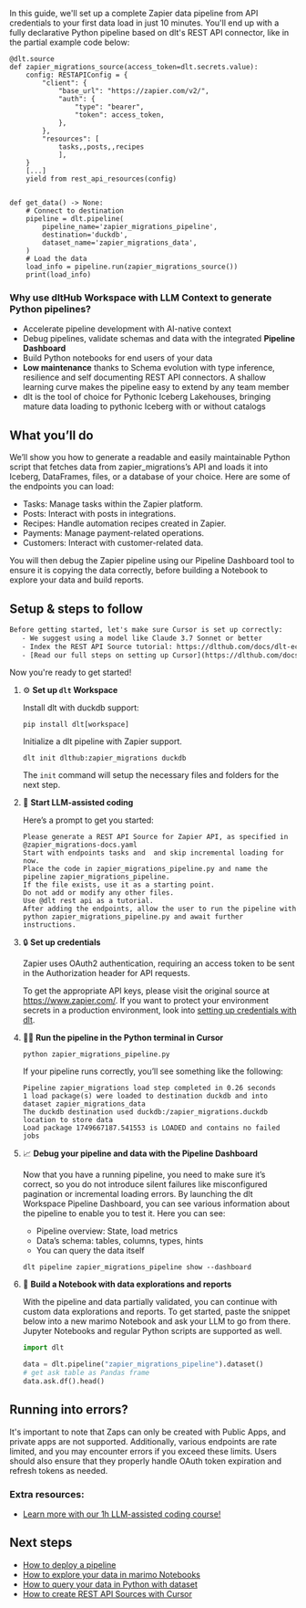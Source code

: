 In this guide, we'll set up a complete Zapier data pipeline from API credentials to your first data load in just 10 minutes. You'll end up with a fully declarative Python pipeline based on dlt's REST API connector, like in the partial example code below:

```python-outcome
@dlt.source
def zapier_migrations_source(access_token=dlt.secrets.value):
    config: RESTAPIConfig = {
        "client": {
            "base_url": "https://zapier.com/v2/",
            "auth": {
                "type": "bearer",
                "token": access_token,
            },
        },
        "resources": [
            tasks,,posts,,recipes
            ],
    }
    [...]
    yield from rest_api_resources(config)


def get_data() -> None:
    # Connect to destination
    pipeline = dlt.pipeline(
        pipeline_name='zapier_migrations_pipeline',
        destination='duckdb',
        dataset_name='zapier_migrations_data', 
    )
    # Load the data
    load_info = pipeline.run(zapier_migrations_source())
    print(load_info) 
```

### Why use dltHub Workspace with LLM Context to generate Python pipelines?

- Accelerate pipeline development with AI-native context
- Debug pipelines, validate schemas and data with the integrated **Pipeline Dashboard**
- Build Python notebooks for end users of your data
- **Low maintenance** thanks to Schema evolution with type inference, resilience and self documenting REST API connectors. A shallow learning curve makes the pipeline easy to extend by any team member
- dlt is the tool of choice for Pythonic Iceberg Lakehouses, bringing mature data loading to pythonic Iceberg with or without catalogs

## What you’ll do

We’ll show you how to generate a readable and easily maintainable Python script that fetches data from zapier_migrations’s API and loads it into Iceberg, DataFrames, files, or a database of your choice. Here are some of the endpoints you can load:

- Tasks: Manage tasks within the Zapier platform.
- Posts: Interact with posts in integrations.
- Recipes: Handle automation recipes created in Zapier.
- Payments: Manage payment-related operations.
- Customers: Interact with customer-related data.

You will then debug the Zapier pipeline using our Pipeline Dashboard tool to ensure it is copying the data correctly, before building a Notebook to explore your data and build reports.

## Setup & steps to follow

```default
Before getting started, let's make sure Cursor is set up correctly:
   - We suggest using a model like Claude 3.7 Sonnet or better
   - Index the REST API Source tutorial: https://dlthub.com/docs/dlt-ecosystem/verified-sources/rest_api/ and add it to context as **@dlt rest api**
   - [Read our full steps on setting up Cursor](https://dlthub.com/docs/dlt-ecosystem/llm-tooling/cursor-restapi#23-configuring-cursor-with-documentation)
```

Now you're ready to get started!

1. ⚙️ **Set up `dlt` Workspace**
    
    Install dlt with duckdb support:
    ```shell
    pip install dlt[workspace]
    ```

    Initialize a dlt pipeline with Zapier support.
    ```shell
    dlt init dlthub:zapier_migrations duckdb
    ```

    The `init` command will setup the necessary files and folders for the next step.
    
2. 🤠 **Start LLM-assisted coding**
    
    Here’s a prompt to get you started:
    
    ```prompt
    Please generate a REST API Source for Zapier API, as specified in @zapier_migrations-docs.yaml 
    Start with endpoints tasks and  and skip incremental loading for now. 
    Place the code in zapier_migrations_pipeline.py and name the pipeline zapier_migrations_pipeline. 
    If the file exists, use it as a starting point. 
    Do not add or modify any other files. 
    Use @dlt rest api as a tutorial. 
    After adding the endpoints, allow the user to run the pipeline with python zapier_migrations_pipeline.py and await further instructions.
    ```

    
3. 🔒 **Set up credentials** 
    
    Zapier uses OAuth2 authentication, requiring an access token to be sent in the Authorization header for API requests.
    
    To get the appropriate API keys, please visit the original source at https://www.zapier.com/.
    If you want to protect your environment secrets in a production environment, look into [setting up credentials with dlt](https://dlthub.com/docs/walkthroughs/add_credentials).
    
4. 🏃‍♀️ **Run the pipeline in the Python terminal in Cursor**
    
    ```shell
    python zapier_migrations_pipeline.py
    ```
    
    If your pipeline runs correctly, you’ll see something like the following:
    
    ```shell
    Pipeline zapier_migrations load step completed in 0.26 seconds
    1 load package(s) were loaded to destination duckdb and into dataset zapier_migrations_data
    The duckdb destination used duckdb:/zapier_migrations.duckdb location to store data
    Load package 1749667187.541553 is LOADED and contains no failed jobs
    ```
    
5. 📈 **Debug your pipeline and data with the Pipeline Dashboard**

    Now that you have a running pipeline, you need to make sure it’s correct, so you do not introduce silent failures like misconfigured pagination or incremental loading errors. By launching the dlt Workspace Pipeline Dashboard, you can see various information about the pipeline to enable you to test it. Here you can see:
    - Pipeline overview: State, load metrics
    - Data’s schema: tables, columns, types, hints
    - You can query the data itself
    
    ```shell
    dlt pipeline zapier_migrations_pipeline show --dashboard
    ```
    
6. 🐍 **Build a Notebook with data explorations and reports**

    With the pipeline and data partially validated, you can continue with custom data explorations and reports. To get started, paste the snippet below into a new marimo Notebook and ask your LLM to go from there. Jupyter Notebooks and regular Python scripts are supported as well.

    
    ```python
    import dlt

   data = dlt.pipeline("zapier_migrations_pipeline").dataset()
   # get ask table as Pandas frame
   data.ask.df().head()
    ```

## Running into errors?

It's important to note that Zaps can only be created with Public Apps, and private apps are not supported. Additionally, various endpoints are rate limited, and you may encounter errors if you exceed these limits. Users should also ensure that they properly handle OAuth token expiration and refresh tokens as needed.

### Extra resources:

- [Learn more with our 1h LLM-assisted coding course!](https://www.youtube.com/watch?v=GGid70rnJuM)

## Next steps

- [How to deploy a pipeline](https://dlthub.com/docs/walkthroughs/deploy-a-pipeline)
- [How to explore your data in marimo Notebooks](https://dlthub.com/docs/general-usage/dataset-access/marimo)
- [How to query your data in Python with dataset](https://dlthub.com/docs/general-usage/dataset-access/dataset)
- [How to create REST API Sources with Cursor](https://dlthub.com/docs/dlt-ecosystem/llm-tooling/cursor-restapi)